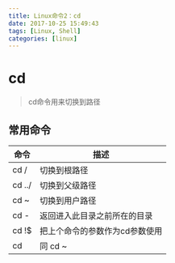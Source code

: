```yaml
---
title: Linux命令2：cd
date: 2017-10-25 15:49:43
tags: [Linux, Shell]
categories: [linux]
---
```


# cd

> cd命令用来切换到路径

## 常用命令

命令 | 描述
---- | ----
cd / | 切换到根路径
cd ../ | 切换到父级路径
cd ~ | 切换到用户路径
cd - | 返回进入此目录之前所在的目录
cd !$ | 把上个命令的参数作为cd参数使用
cd | 同 cd ~
